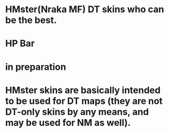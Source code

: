 # HMster(Nraka MF) DT skins who can be the best.

# HP Bar
# in preparation

# HMster skins are basically intended to be used for DT maps (they are not DT-only skins by any means, and may be used for NM as well).

